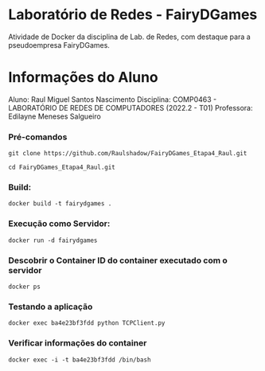 # Laboratório de Redes - FairyDGames
Atividade de Docker da disciplina de Lab. de Redes, com destaque para a pseudoempresa FairyDGames.
# Informações do Aluno
Aluno: Raul Miguel Santos Nascimento
Disciplina: COMP0463 - LABORATÓRIO DE REDES DE COMPUTADORES (2022.2 - T01)
Professora: Edilayne Meneses Salgueiro

### Pré-comandos
```
git clone https://github.com/Raulshadow/FairyDGames_Etapa4_Raul.git
```

```
cd FairyDGames_Etapa4_Raul.git
```

### Build:
```
docker build -t fairydgames .
```
### Execução como Servidor:
```
docker run -d fairydgames
```

### Descobrir o Container ID do container executado com o servidor
```
docker ps
```

### Testando a aplicação
```
docker exec ba4e23bf3fdd python TCPClient.py
```

### Verificar informações do container
```
docker exec -i -t ba4e23bf3fdd /bin/bash
```
